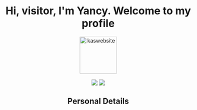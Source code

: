 <h1 align="center">Hi, visitor, I'm Yancy. Welcome to my profile</h1>
<p align="center">
	<a href="https://venture-yancypro.vercel.app/" target="blank"
		><img
			align="center"
			src="https://venture-yancypro.vercel.app/assets/me-aa220999.jpg"
			alt="kaswebsite"
			height="100"
			width="100"
	/></a>
</p>

<p align="center">
	<img
		align="center"
		src="https://img.shields.io/badge/Profile%20Views-226-blue"
	/>
	<img
		align="center"
		src="https://img.shields.io/badge/In%20all%20github%20repositories%20I%20have%20written-10756%20lines%20of%20code-blue"
	/>
</p>
<h2 align="center">Personal Details</h2>
